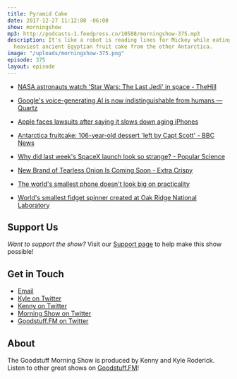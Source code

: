 ```yaml
---
title: Pyramid Cake
date: 2017-12-27 11:12:00 -06:00
show: morningshow
mp3: http://podcasts-1.feedpress.co/10588/morningshow-375.mp3
description: It's like a robot is reading lines for Mickey while eating the world's
  heaviest ancient Egyptian fruit cake from the other Antarctica.
image: "/uploads/morningshow-375.png"
episode: 375
layout: episode
---
```


* [NASA astronauts watch 'Star Wars: The Last Jedi' in space - TheHill](http://thehill.com/blogs/blog-briefing-room/366446-astronauts-watch-the-last-jedi-in-space)

* [Google's voice-generating AI is now indistinguishable from humans — Quartz](https://qz.com/1165775/googles-voice-generating-ai-is-now-indistinguishable-from-humans/?utm_source=)

* [Apple faces lawsuits after saying it slows down aging iPhones](https://www.reuters.com/article/us-apple-batteries-lawsuits/apple-faces-lawsuits-after-saying-it-slows-down-aging-iphones-idUSKBN1EL034?feedType=RSS&feedName=topNews)

* [Antarctica fruitcake: 106-year-old dessert 'left by Capt Scott' - BBC News](http://www.bbc.com/news/world-asia-40907084)

* [Why did last week's SpaceX launch look so strange? - Popular Science](https://www.popsci.com/spacex-launch-look-strange-alien?dom=currents&src=syn)

* [New Brand of Tearless Onion Is Coming Soon - Extra Crispy](http://www.extracrispy.com/food/4638/these-onions-wont-make-you-cry?xid=extracrispy_newsletter&utm_source=extracrispy.com&utm_medium=email&utm_campaign=freshsqueezed&utm_content=20171226)

* [The world's smallest phone doesn't look big on practicality](https://newatlas.com/zanco-tiny-t1-smallest-phone/52740/)

* [World's smallest fidget spinner created at Oak Ridge National Laboratory](http://www.knoxnews.com/story/news/2017/12/26/oak-ridge-national-laboratory-creates-worlds-smallest-fidget-spinner/922954001/)

## Support Us
*Want to support the show?* Visit our [Support page](https://goodstuff.fm/support) to help make this show possible!

## Get in Touch
* [Email](mailto:kyle@goodstuff.fm)
* [Kyle on Twitter](http://twitter.com/dogburps)
* [Kenny on Twitter](http://twitter.com/pizzarobotics)
* [Morning Show on Twitter](http://twitter.com/morningshowam)
* [Goodstuff.FM on Twitter](http://twitter.com/goodstufffm)

## About
The Goodstuff Morning Show is produced by Kenny and Kyle Roderick. Listen to other great shows on [Goodstuff.FM](http://goodstuff.fm/shows)!